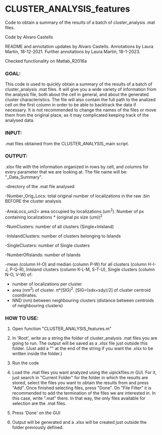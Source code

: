 # CLUSTER_ANALYSIS_features
Code to obtain a summary of the results of a batch of cluster_analysis .mat files.

Code by Alvaro Castells

README and annotation updates by Alvaro Castells.
Annotations by Laura Martin, 18-12-2021.
Further annotations by Laura Martin, 18-1-2023.

Checked functionality on Matlab_R2016a

 
### GOAL: 
This code is used to quickly obtain a summary of the results of a batch of cluster_analysis .mat files. It will give you a wide variety of information from the analysis file, both about the cell in general, and about the generated cluster characteristics. The file will also contain the full path to the analized cell on the first column in order to be able to backtrack the data if necessary. It is not recommended to change the names of the files or move them from the original place, as it may complicated keeping track of the analysed data. 


### INPUT: 
.mat files obtained from the CLUSTER_ANALYSIS_main script.



### OUTPUT:
.xlsx file with the information organized in rows by cell, and columns for every parameter that we are looking at. 
The file name will be: "_Data_Summary".


-directory of the .mat file analysed

-Number_Orig_Locs: total original number of localizations in the raw .bin BEFORE the cluster analysis

-AreaLocs_um2= area occupied by localizations (um<sup>2</sup>). Number of px containing localizations * (original px size (um))<sup>2</sup>

-NumClusters: number of all clusters (Single+InIsland)

-InIslandClusters: number of clusters belonging to Islands

-SingleClusters: number of Single clusters

-NumberOfIslands: number of Islands

-mean (column H-O) and median (column P-W) for all clusters (column H-I-J, P-Q-R), InIsland clusters (column K-L-M, S-T-U), Single clusters (column N-O, V-W) of:
 - number of localizations per cluster
 - area (nm<sup>2</sup>) of cluster. π*(SIG)<sup>2</sup>. [SIG=(sdx+sdy)/2] of cluster centroid coordinates.
 - NND (nm) between neighbouring clusters (distance between centroids of neighbouring clusters)



### HOW TO USE: 

1.	Open function "CLUSTER_ANALYSIS_features.m" 

2.	In 'Root', write as a string the folder of cluster_analysis .mat files you are going to run. The output will be saved as a .xlsx file just outside this folder. (Just add a "\" at the end of the string if you want the .xlsx to be written inside the folder.)

2.	Run the code

3.	Load the .mat files you want analyzed using the uipickfiles.m GUI. For it, just search in "Current Folder" for the folder in which the results are stored, select the files you want to obtain the results from and press "Add". Once finished selecting files, press "Done". On "File Filter" it is recommended to add the termination of the files we are interested in. In this case, write ".mat" there. In that way, the only files available for selection are the .mat files.

4.	Press 'Done' on the GUI

5.	Output will be generated and a .xlsx will be created just outside the folder previously defined. 

